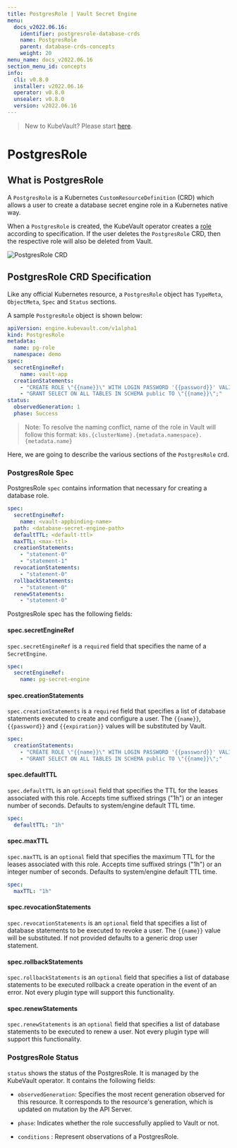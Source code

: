 ```yaml
---
title: PostgresRole | Vault Secret Engine
menu:
  docs_v2022.06.16:
    identifier: postgresrole-database-crds
    name: PostgresRole
    parent: database-crds-concepts
    weight: 20
menu_name: docs_v2022.06.16
section_menu_id: concepts
info:
  cli: v0.8.0
  installer: v2022.06.16
  operator: v0.8.0
  unsealer: v0.8.0
  version: v2022.06.16
---
```


> New to KubeVault? Please start [here](/docs/v2022.06.16/concepts/README).

# PostgresRole

## What is PostgresRole

A `PostgresRole` is a Kubernetes `CustomResourceDefinition` (CRD) which allows a user to create a database secret engine role in a Kubernetes native way.

When a `PostgresRole` is created, the KubeVault operator creates a [role](https://www.vaultproject.io/api/secret/databases/index.html#create-role) according to specification.
If the user deletes the `PostgresRole` CRD, then the respective role will also be deleted from Vault.

![PostgresRole CRD](/docs/v2022.06.16/images/concepts/postgres_role.svg)

## PostgresRole CRD Specification

Like any official Kubernetes resource, a `PostgresRole` object has `TypeMeta`, `ObjectMeta`, `Spec` and `Status` sections.

A sample `PostgresRole` object is shown below:

```yaml
apiVersion: engine.kubevault.com/v1alpha1
kind: PostgresRole
metadata:
  name: pg-role
  namespace: demo
spec:
  secretEngineRef:
    name: vault-app
  creationStatements:
    - "CREATE ROLE \"{{name}}\" WITH LOGIN PASSWORD '{{password}}' VALID UNTIL '{{expiration}}';"
    - "GRANT SELECT ON ALL TABLES IN SCHEMA public TO \"{{name}}\";"
status:
  observedGeneration: 1
  phase: Success
```

> Note: To resolve the naming conflict, name of the role in Vault will follow this format: `k8s.{clusterName}.{metadata.namespace}.{metadata.name}`

Here, we are going to describe the various sections of the `PostgresRole` crd.

### PostgresRole Spec

PostgresRole `spec` contains information that necessary for creating a database role.

```yaml
spec:
  secretEngineRef:
    name: <vault-appbinding-name>
  path: <database-secret-engine-path>
  defaultTTL: <default-ttl>
  maxTTL: <max-ttl>
  creationStatements:
    - "statement-0"
    - "statement-1"
  revocationStatements:
    - "statement-0"
  rollbackStatements:
    - "statement-0"
  renewStatements:
    - "statement-0"
```

PostgresRole spec has the following fields:

#### spec.secretEngineRef

`spec.secretEngineRef` is a `required` field that specifies the name of a `SecretEngine`.

```yaml
spec:
  secretEngineRef:
    name: pg-secret-engine
```

#### spec.creationStatements

`spec.creationStatements` is a `required` field that specifies a list of database statements executed to create and configure a user.
The `{{name}}`, `{{password}}` and `{{expiration}}` values will be substituted by Vault.

```yaml
spec:
  creationStatements:
    - "CREATE ROLE \"{{name}}\" WITH LOGIN PASSWORD '{{password}}' VALID UNTIL '{{expiration}}';"
    - "GRANT SELECT ON ALL TABLES IN SCHEMA public TO \"{{name}}\";"
```

#### spec.defaultTTL

`spec.defaultTTL` is an `optional` field that specifies the TTL for the leases associated with this role.
Accepts time suffixed strings ("1h") or an integer number of seconds. Defaults to system/engine default TTL time.

```yaml
spec:
  defaultTTL: "1h"
```

#### spec.maxTTL

`spec.maxTTL` is an `optional` field that specifies the maximum TTL for the leases associated with this role.
Accepts time suffixed strings ("1h") or an integer number of seconds. Defaults to system/engine default TTL time.

```yaml
spec:
  maxTTL: "1h"
```

#### spec.revocationStatements

`spec.revocationStatements` is an `optional` field that specifies a list of database statements to be executed to revoke a user. The `{{name}}` value will be substituted. If not provided defaults to a generic drop user statement.

#### spec.rollbackStatements

`spec.rollbackStatements` is an `optional` field that specifies a list of database statements to be executed
rollback a create operation in the event of an error. Not every plugin type will support this functionality.

#### spec.renewStatements

`spec.renewStatements` is an `optional` field that specifies a list of database statements to be executed to renew a user. Not every plugin type will support this functionality.

### PostgresRole Status

`status` shows the status of the PostgresRole. It is managed by the KubeVault operator. It contains the following fields:

- `observedGeneration`: Specifies the most recent generation observed for this resource. It corresponds to the resource's generation,
    which is updated on mutation by the API Server.

- `phase`: Indicates whether the role successfully applied to Vault or not.

- `conditions` : Represent observations of a PostgresRole.
